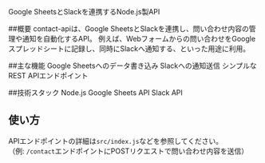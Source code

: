 Google SheetsとSlackを連携するNode.js製API

##概要
contact-apiは、Google SheetsとSlackを連携し、問い合わせ内容の管理や通知を自動化するAPI。
例えば、Webフォームからの問い合わせをGoogleスプレッドシートに記録し、同時にSlackへ通知する、といった用途に利用。

##主な機能
Google Sheetsへのデータ書き込み
Slackへの通知送信
シンプルなREST APIエンドポイント

##技術スタック
Node.js
Google Sheets API
Slack API

## 使い方
APIエンドポイントの詳細は`src/index.js`などを参照してください。  
（例: `/contact`エンドポイントにPOSTリクエストで問い合わせ内容を送信）
